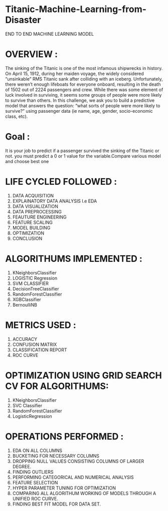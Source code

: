 # Titanic-Machine-Learning-from-Disaster
END TO END MACHINE LEARNING MODEL

# OVERVIEW :

The sinking of the Titanic is one of the most infamous shipwrecks in history.
On April 15, 1912, during her maiden voyage, the widely considered “unsinkable” RMS Titanic sank after colliding with an iceberg.
Unfortunately, there weren’t enough lifeboats for everyone onboard, resulting in the death of 1502 out of 2224 passengers and crew.
While there was some element of luck involved in surviving, it seems some groups of people were more likely to survive than others.
In this challenge, we ask you to build a predictive model that answers the question: “what sorts of people were more likely to survive?” using passenger data 
(ie name, age, gender, socio-economic class, etc).

# Goal :

It is your job to predict if a passenger survived the sinking of the Titanic or not.
 you must predict a 0 or 1 value for the variable.Compare various model and choose best one
 
 # LIFE CYCLED FOLLOWED :
 
1) DATA ACQUISITION
2) EXPLAINATORY DATA ANALYSIS I.e EDA
3) DATA VISUALIZATION
4) DATA PREPROCESSING
5) FEAUTURE ENGINEERING
6) FEATURE SCALING
7) MODEL BUILDING
8) OPTIMIZATION
9) CONCLUSION
 
  # ALGORITHUMS IMPLEMENTED :
  
 1) KNeighborsClassifier
 2) LOGISTIC Regression
 3) SVM CLASSIFIER
 4) DecisionTreeClassifier
 5) RandomForestClassifier
 6) XGBClassifier
 7) BernoulliNB
 
 # METRICS USED :
 
 1) ACCURACY
 2) CONFUSION MATRIX
 3) CLASSIFICATION REPORT
 4) ROC CURVE
 
 # OPTIMIZATION USING GRID SEARCH CV FOR ALGORITHUMS:
 
 1) KNeighborsClassifier
 2) SVC Classifier
 3) RandomForestClassifier
 4) LogisticRegression
 
 # OPERATIONS PERFORMED :
 1) EDA ON ALL COLUMNS
 2) BUCKETING FOR NECESSARY COLUMNS
 3) DROPPING NULL VALUES CONSISTING  COLUMNS OF LARGER DEGREE.
 5) FINDING OUTLIERS
 6) PERFORMING CATEGORICAL AND NUMERICAL ANALYSIS 
 7) FEATURE SELECTION
 8) HYPER PARAMETER TUNING FOR OPTIMIZATION
 9) COMPARING ALL ALGORITHUM WORKING OF MODELS THROUGH A UNIFIED ROC CURVE.
 10) FINDING BEST FIT MODEL FOR DATA SET.
 
 
 
 
 
 



